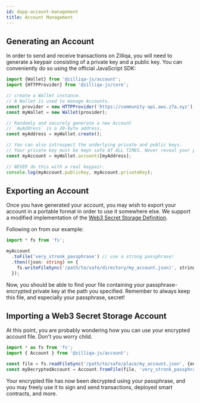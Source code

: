 ```yaml
---
id: dapp-account-management
title: Account Management
---
```


## Generating an Account

In order to send and receive transactions on Zilliqa, you will need to
generate a keypair consisting of a private key and a public key. You can
conveniently do so using the official JavaScript SDK:

```typescript
import {Wallet} from '@zilliqa-js/account';
import {HTTPProvider} from '@zilliqa-js/core';

// create a Wallet instance.
// A Wallet is used to manage Accounts.
const provider = new HTTPProvider('https://community-api.aws.z7a.xyz');
const myWallet = new Wallet(provider);

// Randomly and securely generate a new Account
// `myAddress` is a 20-byte address.
const myAddress = myWallet.create();

// You can also introspect the underlying private and public keys.
// Your private key must be kept safe AT ALL TIMES. Never reveal your private key.
const myAccount = myWallet.accounts[myAddress];

// NEVER do this with a real keypair.
console.log(myAccount.publicKey, myAccount.privateKey);
```

## Exporting an Account

Once you have generated your account, you may wish to export your account in
a portable format in order to use it somewhere else. We support a modified
implementation of the [Web3 Secret Storage Definition](https://github.com/ethereum/wiki/wiki/Web3-Secret-Storage-Definition).

Following on from our example:

```typescript
import * fs from 'fs';

myAccount
  .toFile('very_stronk_passphrase') // use a strong passphrase!
  .then((json: string) => {
    fs.writeFileSync('/path/to/safe/directory/my_account.json)', string);
  });
```

Now, you should be able to find your file containing your passphrase-encrypted
private key at the path you specified. Remember to always keep this file, and
especially your passphrase, secret!

## Importing a Web3 Secret Storage Account

At this point, you are probably wondering how you can use your encrypted
account file. Don't you worry child.

```typescript
import * as fs from 'fs';
import { Account } from '@zilliqa-js/account';

const file = fs.readFileSync('/path/to/safe/place/my_account.json', {encoding: 'utf8'});
const myDecryptedAccount = Account.fromFile(file, 'very_stronk_passphrase');
```

Your encrypted file has now been decrypted using your passphrase, and you may
freely use it to sign and send transactions, deployed smart contracts, and
more.
